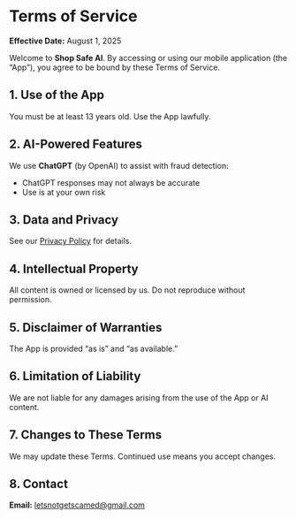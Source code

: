 # Terms of Service

**Effective Date:** August 1, 2025

Welcome to **Shop Safe AI**. By accessing or using our mobile application (the “App”), you agree to be bound by these Terms of Service.

## 1. Use of the App
You must be at least 13 years old. Use the App lawfully.

## 2. AI-Powered Features
We use **ChatGPT** (by OpenAI) to assist with fraud detection:
- ChatGPT responses may not always be accurate
- Use is at your own risk

## 3. Data and Privacy
See our [Privacy Policy](privacy-policy.md) for details.

## 4. Intellectual Property
All content is owned or licensed by us. Do not reproduce without permission.

## 5. Disclaimer of Warranties
The App is provided “as is” and “as available.”

## 6. Limitation of Liability
We are not liable for any damages arising from the use of the App or AI content.

## 7. Changes to These Terms
We may update these Terms. Continued use means you accept changes.

## 8. Contact
**Email:** letsnotgetscamed@gmail.com
